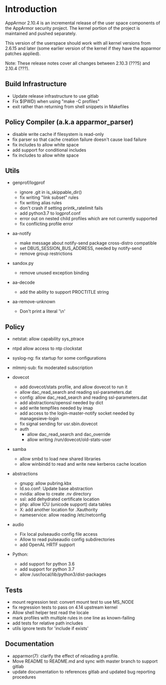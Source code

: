 Introduction
============

AppArmor 2.10.4 is an incremental release of the user space components
of the AppArmor security project. The kernel portion of the project
is maintained and pushed separately.

This version of the userspace should work with all kernel versions from
2.6.15 and later (some earlier version of the kernel if they have the
apparmor patches applied). 

Note: These release notes cover all changes between 2.10.3 (???5)
and 2.10.4 (???).
    


Build Infrastructure
--------------------
- Update release infrastructure to use gitlab
- Fix $(PWD) when using "make -C profiles"
- exit rather than returning from shell snippets in Makefiles


Policy Compiler (a.k.a apparmor\_parser)
----------------------------------------
- disable write cache if filesystem is read-only
- fix parser so that cache creation failure doesn't cause load failure
- fix includes to allow white space
- add support for conditional includes
- fix includes to allow white space


Utils
-----
- genprof/logprof
  - ignore .git in is_skippable_dir()
  - fix writing "link subset" rules
  - fix writing alias rules
  - don't crash if setting printk_ratelimit fails
  - add python3.7 to logprof.conf
  - error out on nested child profiles which are not currently supported
  - fix conflicting profile error
  
- aa-notify
  - make message about notify-send package cross-distro compatible
  - set DBUS_SESSION_BUS_ADDRESS, needed by notify-send
  - remove group restrictions

- sandox.py
  - remove unused exception binding

- aa-decode
  - add the ability to support PROCTITLE string

- aa-remove-unknown
  - Don't print a literal '\n'


Policy
------
- netstat: allow capability sys_ptrace
- ntpd allow access to ntp clockstat
- syslog-ng: fix startup for some configurations
- mlmmj-sub: fix moderated subscription
- dovecot
  - add dovecot/stats profile, and allow dovecot to run it
  - allow dac_read_search and reading ssl-parameters.dat
  - config: allow dac_read_search and reading ssl-parameters.dat
  - add abstractions/openssl needed by dict
  - add write tempfiles needed by imap
  - add access to the login-master-notify socket needed by managesieve-login
  - fix signal sending for usr.sbin.dovecot
  - auth
    - allow dac_read_search and dac_override
    - allow writing /run/dovecot/old-stats-user
- samba
  - allow smbd to load new shared libraries
  - allow winbindd to read and write new kerberos cache location

- abstractions
  - gnupg: allow pubring.kbx
  - ld.so.conf: Update base abstraction
  - nvidia: allow to create .nv directory
  - ssl: add dehydrated certificate location
  - php: allow ICU (unicode support) data tables
  - X: add another location for .Xauthority
  - nameservice: allow reading /etc/netconfig
- audio
  - Fix local pulseaudio config file access
  - Allow to read pulseaudio config subdirectories
  - add OpenAL HRTF support
- Python:
  - add support for python 3.6
  - add support for python 3.7
  - allow /usr/local/lib/python3/dist-packages


Tests
-----
- mount regression test: convert mount test to use MS_NODE
- fix regression tests to pass on 4.14 upstream kernel
- Allow shell helper test read the locale
- mark profiles with multiple rules in one line as known-failing
- add tests for relative path includes
- utils ignore tests for 'include if exists'


Documentation
-------------
- apparmor(7): clarify the effect of reloading a profile.
- Move README to README.md and sync with master branch to support gitlab
- update documentation to references gitlab and updated bug reporting procedures
